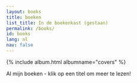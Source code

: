 ```yaml
---
layout: books
title: boeken
list_title: In de boekenkast (gestaan)
permalink: /books/
id: books
lang: nl
nav: false
---
```


<!-- simply so (by Jimmy_Xiao) -->

{% include album.html albumname="covers" %}

Al mijn boeken - klik op een titel om meer te lezen!
